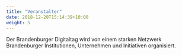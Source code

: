 ```yaml
---
title: "Veranstalter"
date: 2018-12-28T15:14:39+10:00
weight: 5
---
```


Der Brandenburger Digitaltag wird von einem starken Netzwerk Brandenburger Institutionen, Unternehmen und Initiativen organisiert.
